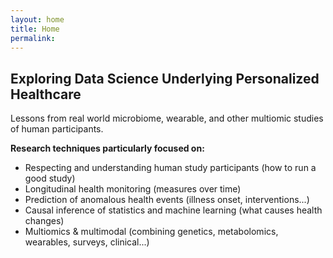 ```yaml
---
layout: home
title: Home
permalink: 
---
```


## Exploring Data Science Underlying Personalized Healthcare
Lessons from real world microbiome, wearable, and other multiomic studies of human participants.

**Research techniques particularly focused on:** 
* Respecting and understanding human study participants (how to run a good study)
* Longitudinal health monitoring (measures over time)
* Prediction of anomalous health events (illness onset, interventions...)
* Causal inference of statistics and machine learning (what causes health changes)
* Multiomics & multimodal (combining genetics, metabolomics, wearables, surveys, clinical...)
